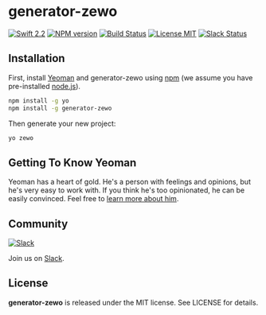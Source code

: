 # generator-zewo
> 

[![Swift 2.2][swift-image]][swift-url]
[![NPM version][npm-image]][npm-url]
[![Build Status][travis-image]][travis-url]
[![License MIT][mit-image]][mit-url]
[![Slack Status][slack-image]][slack-url]

## Installation

First, install [Yeoman](http://yeoman.io) and generator-zewo using [npm](https://www.npmjs.com/) (we assume you have pre-installed [node.js](https://nodejs.org/)).

```bash
npm install -g yo
npm install -g generator-zewo
```

Then generate your new project:

```bash
yo zewo
```

## Getting To Know Yeoman

Yeoman has a heart of gold. He&#39;s a person with feelings and opinions, but he&#39;s very easy to work with. If you think he&#39;s too opinionated, he can be easily convinced. Feel free to [learn more about him](http://yeoman.io/).

## Community

[![Slack](http://s13.postimg.org/ybwy92ktf/Slack.png)](http://slack.zewo.io)

Join us on [Slack](http://slack.zewo.io).

License
-------

**generator-zewo** is released under the MIT license. See LICENSE for details.


[swift-image]: https://img.shields.io/badge/Swift-2.2-orange.svg?style=flat
[swift-url]: https://swift.org
[npm-image]: https://badge.fury.io/js/generator-zewo.svg
[npm-url]: https://npmjs.org/package/generator-zewo
[travis-image]: https://travis-ci.org/Zewo/generator-zewo.svg?branch=master
[travis-url]: https://travis-ci.org/Zewo/generator-zewo
[mit-image]: https://img.shields.io/badge/License-MIT-blue.svg?style=flat
[mit-url]: https://tldrlegal.com/license/mit-license
[slack-image]: https://zewo-slackin.herokuapp.com/badge.svg
[slack-url]: http://slack.zewo.io
